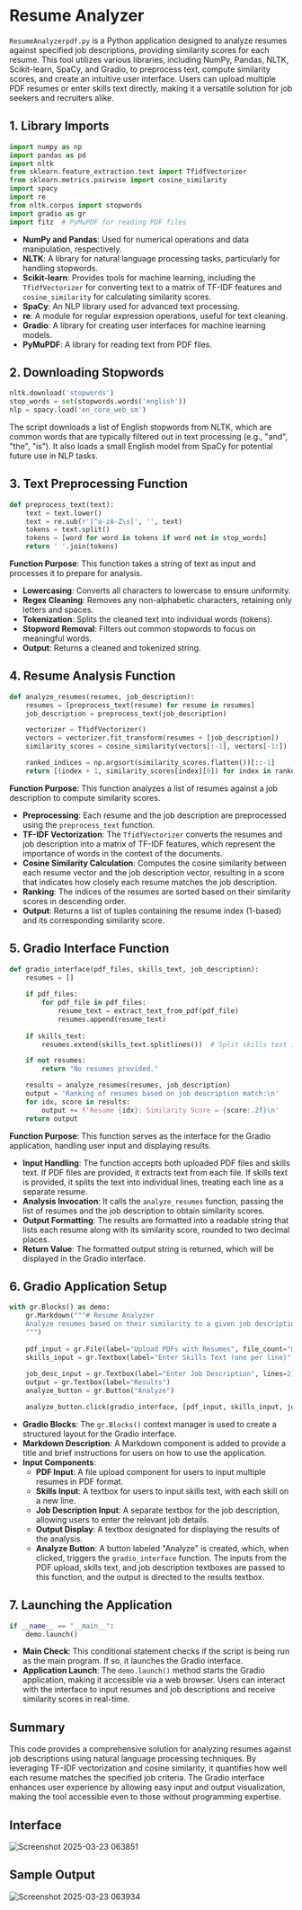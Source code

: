# Resume Analyzer

`ResumeAnalyzerpdf.py` is a Python application designed to analyze resumes against specified job descriptions, providing similarity scores for each resume. This tool utilizes various libraries, including NumPy, Pandas, NLTK, Scikit-learn, SpaCy, and Gradio, to preprocess text, compute similarity scores, and create an intuitive user interface. Users can upload multiple PDF resumes or enter skills text directly, making it a versatile solution for job seekers and recruiters alike.

## 1. Library Imports

```python
import numpy as np
import pandas as pd
import nltk
from sklearn.feature_extraction.text import TfidfVectorizer
from sklearn.metrics.pairwise import cosine_similarity
import spacy
import re
from nltk.corpus import stopwords
import gradio as gr
import fitz  # PyMuPDF for reading PDF files
```

- **NumPy and Pandas**: Used for numerical operations and data manipulation, respectively.
- **NLTK**: A library for natural language processing tasks, particularly for handling stopwords.
- **Scikit-learn**: Provides tools for machine learning, including the `TfidfVectorizer` for converting text to a matrix of TF-IDF features and `cosine_similarity` for calculating similarity scores.
- **SpaCy**: An NLP library used for advanced text processing.
- **re**: A module for regular expression operations, useful for text cleaning.
- **Gradio**: A library for creating user interfaces for machine learning models.
- **PyMuPDF**: A library for reading text from PDF files.

## 2. Downloading Stopwords

```python
nltk.download('stopwords')
stop_words = set(stopwords.words('english'))
nlp = spacy.load('en_core_web_sm')
```

The script downloads a list of English stopwords from NLTK, which are common words that are typically filtered out in text processing (e.g., "and", "the", "is"). It also loads a small English model from SpaCy for potential future use in NLP tasks.

## 3. Text Preprocessing Function

```python
def preprocess_text(text):
    text = text.lower()
    text = re.sub(r'[^a-zA-Z\s]', '', text)
    tokens = text.split()
    tokens = [word for word in tokens if word not in stop_words]
    return ' '.join(tokens)
```

**Function Purpose**: This function takes a string of text as input and processes it to prepare for analysis.

- **Lowercasing**: Converts all characters to lowercase to ensure uniformity.
- **Regex Cleaning**: Removes any non-alphabetic characters, retaining only letters and spaces.
- **Tokenization**: Splits the cleaned text into individual words (tokens).
- **Stopword Removal**: Filters out common stopwords to focus on meaningful words.
- **Output**: Returns a cleaned and tokenized string.

## 4. Resume Analysis Function

```python
def analyze_resumes(resumes, job_description):
    resumes = [preprocess_text(resume) for resume in resumes]
    job_description = preprocess_text(job_description)

    vectorizer = TfidfVectorizer()
    vectors = vectorizer.fit_transform(resumes + [job_description])
    similarity_scores = cosine_similarity(vectors[:-1], vectors[-1:])

    ranked_indices = np.argsort(similarity_scores.flatten())[::-1]
    return [(index + 1, similarity_scores[index][0]) for index in ranked_indices]
```

**Function Purpose**: This function analyzes a list of resumes against a job description to compute similarity scores.

- **Preprocessing**: Each resume and the job description are preprocessed using the `preprocess_text` function.
- **TF-IDF Vectorization**: The `TfidfVectorizer` converts the resumes and job description into a matrix of TF-IDF features, which represent the importance of words in the context of the documents.
- **Cosine Similarity Calculation**: Computes the cosine similarity between each resume vector and the job description vector, resulting in a score that indicates how closely each resume matches the job description.
- **Ranking**: The indices of the resumes are sorted based on their similarity scores in descending order.
- **Output**: Returns a list of tuples containing the resume index (1-based) and its corresponding similarity score.

## 5. Gradio Interface Function

```python
def gradio_interface(pdf_files, skills_text, job_description):
    resumes = []
    
    if pdf_files:
        for pdf_file in pdf_files:
            resume_text = extract_text_from_pdf(pdf_file)
            resumes.append(resume_text)
    
    if skills_text:
        resumes.extend(skills_text.splitlines())  # Split skills text into lines

    if not resumes:
        return "No resumes provided."

    results = analyze_resumes(resumes, job_description)
    output = 'Ranking of resumes based on job description match:\n'
    for idx, score in results:
        output += f'Resume {idx}: Similarity Score = {score:.2f}\n'
    return output
```

**Function Purpose**: This function serves as the interface for the Gradio application, handling user input and displaying results.

- **Input Handling**: The function accepts both uploaded PDF files and skills text. If PDF files are provided, it extracts text from each file. If skills text is provided, it splits the text into individual lines, treating each line as a separate resume.
- **Analysis Invocation**: It calls the `analyze_resumes` function, passing the list of resumes and the job description to obtain similarity scores.
- **Output Formatting**: The results are formatted into a readable string that lists each resume along with its similarity score, rounded to two decimal places.
- **Return Value**: The formatted output string is returned, which will be displayed in the Gradio interface.

## 6. Gradio Application Setup

```python
with gr.Blocks() as demo:
    gr.Markdown("""# Resume Analyzer
    Analyze resumes based on their similarity to a given job description.
    """)
    
    pdf_input = gr.File(label="Upload PDFs with Resumes", file_count="multiple")  # PDF upload
    skills_input = gr.Textbox(label="Enter Skills Text (one per line)", lines=5)  # Skills input
    
    job_desc_input = gr.Textbox(label="Enter Job Description", lines=2)
    output = gr.Textbox(label="Results")
    analyze_button = gr.Button("Analyze")

    analyze_button.click(gradio_interface, [pdf_input, skills_input, job_desc_input], output)
```

- **Gradio Blocks**: The `gr.Blocks()` context manager is used to create a structured layout for the Gradio interface.
- **Markdown Description**: A Markdown component is added to provide a title and brief instructions for users on how to use the application.
- **Input Components**:
  - **PDF Input**: A file upload component for users to input multiple resumes in PDF format.
  - **Skills Input**: A textbox for users to input skills text, with each skill on a new line.
  - **Job Description Input**: A separate textbox for the job description, allowing users to enter the relevant job details.
  - **Output Display**: A textbox designated for displaying the results of the analysis.
  - **Analyze Button**: A button labeled "Analyze" is created, which, when clicked, triggers the `gradio_interface` function. The inputs from the PDF upload, skills text, and job description textboxes are passed to this function, and the output is directed to the results textbox.

## 7. Launching the Application

```python
if __name__ == "__main__":
    demo.launch()
```

- **Main Check**: This conditional statement checks if the script is being run as the main program. If so, it launches the Gradio interface.
- **Application Launch**: The `demo.launch()` method starts the Gradio application, making it accessible via a web browser. Users can interact with the interface to input resumes and job descriptions and receive similarity scores in real-time.

## Summary

This code provides a comprehensive solution for analyzing resumes against job descriptions using natural language processing techniques. By leveraging TF-IDF vectorization and cosine similarity, it quantifies how well each resume matches the specified job criteria. The Gradio interface enhances user experience by allowing easy input and output visualization, making the tool accessible even to those without programming expertise.

## Interface

![Screenshot 2025-03-23 063851](https://github.com/user-attachments/assets/ae27004d-7bb2-4511-af01-b56f3b1dc222)

## Sample Output 

![Screenshot 2025-03-23 063934](https://github.com/user-attachments/assets/16365e55-abff-4b7d-be34-8872941b94c9)

```
